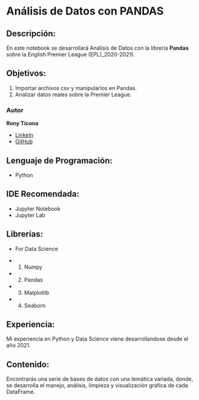 # Análisis de Datos con PANDAS

## Descripción:
En este notebook se desarrollará Análisis de Datos con la librería **Pandas** sobre la English Premier League (EPL)_2020-2021).

## Objetivos:
1. Importar archivos csv y manipularlos en Pandas.
2. Analizar datos reales sobre la Premier League.

### Autor
**Rony Ticona**

* [LinkeIn](https://www.linkedin.com/in/ronyticona1/)
* [GitHub](https://ronyticona1.github.io/Mi_Portafolio/)

## Lenguaje de Programación:
- Python

## IDE Recomendada:
- Jupyter Notebook
- Jupyter Lab

## Librerías:
- For Data Science
* 1. Numpy
* 2. Pandas
* 3. Matplotlib
* 4. Seaborn

## Experiencia:
Mi experiencia en Python y Data Science viene desarrollandose desde el año 2021.

## Contenido:
Encontrarás una serie de bases de datos con una temática variada, donde, se desarrolla el manejo, análisis, limpieza y visualización gráfica de cada DataFrame.

